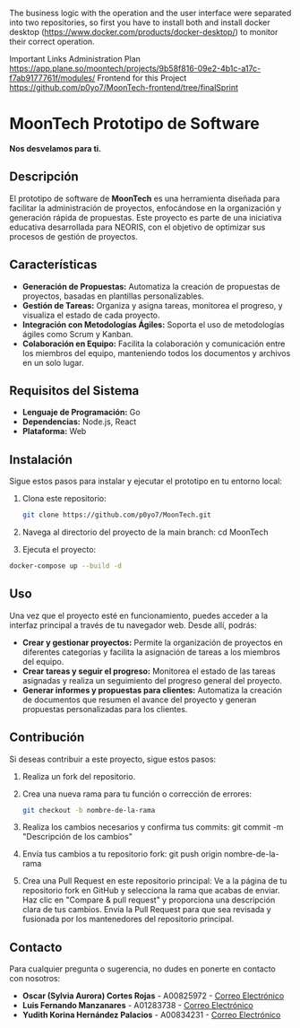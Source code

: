 The business logic with the operation and the user interface were separated into two repositories, so first you have to install both and install docker desktop (https://www.docker.com/products/docker-desktop/) to monitor their correct operation.

Important Links
Administration Plan https://app.plane.so/moontech/projects/9b58f816-09e2-4b1c-a17c-f7ab9177761f/modules/
Frontend for this Project https://github.com/p0yo7/MoonTech-frontend/tree/finalSprint

# MoonTech Prototipo de Software

**Nos desvelamos para ti.**

## Descripción

El prototipo de software de **MoonTech** es una herramienta diseñada para facilitar la administración de proyectos, enfocándose en la organización y generación rápida de propuestas. Este proyecto es parte de una iniciativa educativa desarrollada para NEORIS, con el objetivo de optimizar sus procesos de gestión de proyectos.

## Características

- **Generación de Propuestas:** Automatiza la creación de propuestas de proyectos, basadas en plantillas personalizables.
- **Gestión de Tareas:** Organiza y asigna tareas, monitorea el progreso, y visualiza el estado de cada proyecto.
- **Integración con Metodologías Ágiles:** Soporta el uso de metodologías ágiles como Scrum y Kanban.
- **Colaboración en Equipo:** Facilita la colaboración y comunicación entre los miembros del equipo, manteniendo todos los documentos y archivos en un solo lugar.

## Requisitos del Sistema

- **Lenguaje de Programación:** Go
- **Dependencias:** Node.js, React
- **Plataforma:** Web

## Instalación

Sigue estos pasos para instalar y ejecutar el prototipo en tu entorno local:

1. Clona este repositorio:
   ```bash
   git clone https://github.com/p0yo7/MoonTech.git

2. Navega al directorio del proyecto de la main branch:
cd MoonTech

3. Ejecuta el proyecto:
```bash
docker-compose up --build -d
```

## Uso

Una vez que el proyecto esté en funcionamiento, puedes acceder a la interfaz principal a través de tu navegador web. Desde allí, podrás:

- **Crear y gestionar proyectos:** Permite la organización de proyectos en diferentes categorías y facilita la asignación de tareas a los miembros del equipo.
- **Crear tareas y seguir el progreso:** Monitorea el estado de las tareas asignadas y realiza un seguimiento del progreso general del proyecto.
- **Generar informes y propuestas para clientes:** Automatiza la creación de documentos que resumen el avance del proyecto y generan propuestas personalizadas para los clientes.

## Contribución

Si deseas contribuir a este proyecto, sigue estos pasos:

1. Realiza un fork del repositorio.
2. Crea una nueva rama para tu función o corrección de errores:
   ```bash
   git checkout -b nombre-de-la-rama
3. Realiza los cambios necesarios y confirma tus commits:
git commit -m "Descripción de los cambios"

4. Envía tus cambios a tu repositorio fork:
git push origin nombre-de-la-rama

5. Crea una Pull Request en este repositorio principal:
Ve a la página de tu repositorio fork en GitHub y selecciona la rama que acabas de enviar.
Haz clic en "Compare & pull request" y proporciona una descripción clara de tus cambios.
Envía la Pull Request para que sea revisada y fusionada por los mantenedores del repositorio principal.

## Contacto

Para cualquier pregunta o sugerencia, no dudes en ponerte en contacto con nosotros:

- **Oscar (Sylvia Aurora) Cortes Rojas** - A00825972 - [Correo Electrónico](mailto:correo@example.com)
- **Luis Fernando Manzanares** - A01283738 - [Correo Electrónico](mailto:correo@example.com)
- **Yudith Korina Hernández Palacios** - A00834231 - [Correo Electrónico](mailto:correo@example.com)





